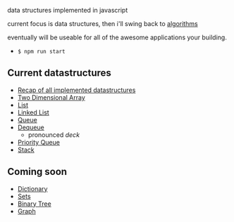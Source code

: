 data structures implemented in javascript

current focus is data structures, then i'll swing back to [algorithms](https://github.com/noahehall/algorithms)

eventually will be useable for all of the awesome applications your building.


- `$ npm run start`

## Current datastructures
  - [Recap of all implemented datastructures](https://github.com/noahehall/theBookOfNoah/blob/master/_datastructures.md)
  - [Two Dimensional Array](http://www-ee.eng.hawaii.edu/~tep/EE160/Notes/Array/2darray.html)
  - [List](https://en.wikipedia.org/wiki/List_(abstract_data_type))
  - [Linked List](https://en.wikipedia.org/wiki/Linked_list)
  - [Queue](https://en.wikipedia.org/wiki/Queue_(abstract_data_type))
  - [Dequeue](https://en.wikipedia.org/wiki/Double-ended_queue)
    + pronounced *deck*
  - [Priority Queue](https://en.wikipedia.org/wiki/Priority_queue)
  - [Stack](https://en.wikipedia.org/wiki/Stack_(abstract_data_type))

## Coming soon
  - [Dictionary](http://www.introprogramming.info/tag/dictionary-data-structure/)
  - [Sets](https://en.wikipedia.org/wiki/Set_(abstract_data_type))
  - [Binary Tree](https://en.wikipedia.org/wiki/Binary_tree)
  - [Graph](https://en.wikipedia.org/wiki/Graph_(abstract_data_type))
